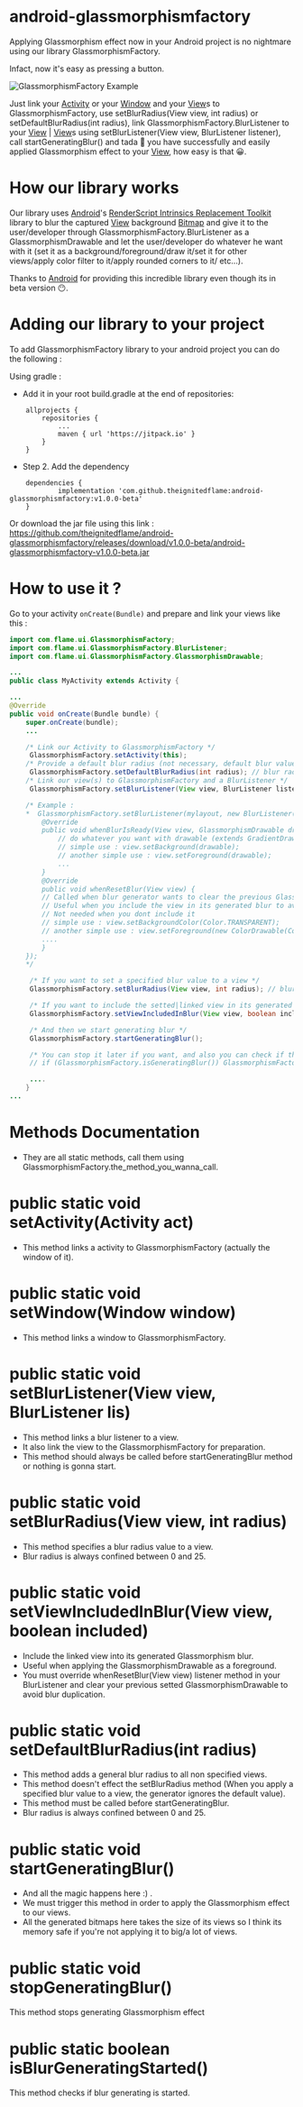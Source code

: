 # android-glassmorphismfactory
Applying Glassmorphism effect now in your Android project is no nightmare using our library GlassmorphismFactory.

Infact, now it's easy as pressing a button.

![GlassmorphismFactory Example](https://raw.githubusercontent.com/theignitedflame/android-glassmorphismfactory/main/GlassmorphismFactory_example.jpg)

Just link your [Activity](https://developer.android.com/reference/android/app/Activity) or your [Window](https://developer.android.com/reference/android/view/Window) and your [View](https://developer.android.com/reference/android/view/View)s to GlassmorphismFactory, use setBlurRadius(View view, int radius) or setDefaultBlurRadius(int radius), link GlassmorphismFactory.BlurListener to your [View](https://developer.android.com/reference/android/view/View) | [View](https://developer.android.com/reference/android/view/View)s using setBlurListener(View view, BlurListener listener), call startGeneratingBlur() and tada 🎉 you have successfully and easily applied Glassmorphism effect to your [View](https://developer.android.com/reference/android/view/View), how easy is that 😀.

# How our library works

Our library uses [Android](https://github.com/android)'s [RenderScript Intrinsics Replacement Toolkit](https://github.com/android/renderscript-intrinsics-replacement-toolkit) library to blur the captured [View](https://developer.android.com/reference/android/view/View) background [Bitmap](https://developer.android.com/reference/android/graphics/Bitmap) and give it to the user/developer through GlassmorphismFactory.BlurListener as a GlassmorphismDrawable and let the user/developer do whatever he want with it (set it as a background/foreground/draw it/set it for other views/apply color filter to it/apply rounded corners to it/ etc...).

Thanks to [Android](https://github.com/android) for providing this incredible library even though its in beta version 😶.

# Adding our library to your project

To add GlassmorphismFactory library to your android project you can do the following :

Using gradle :

- Add it in your root build.gradle at the end of repositories:
```
	allprojects {
		repositories {
			...
			maven { url 'https://jitpack.io' }
		}
	}
```
- Step 2. Add the dependency
```
	dependencies {
	        implementation 'com.github.theignitedflame:android-glassmorphismfactory:v1.0.0-beta'
	}
```

Or download the jar file using this link : https://github.com/theignitedflame/android-glassmorphismfactory/releases/download/v1.0.0-beta/android-glassmorphismfactory-v1.0.0-beta.jar

# How to use it ?

Go to your activity ```onCreate(Bundle)``` and prepare and link your views like this :
```java
import com.flame.ui.GlassmorphismFactory;
import com.flame.ui.GlassmorphismFactory.BlurListener;
import com.flame.ui.GlassmorphismFactory.GlassmorphismDrawable;

...
public class MyActivity extends Activity {

...
@Override
public void onCreate(Bundle bundle) {
    super.onCreate(bundle);
    ...

    /* Link our Activity to GlassmorphismFactory */
     GlassmorphismFactory.setActivity(this);
    /* Provide a default blur radius (not necessary, default blur value automatically setted to 25) */
     GlassmorphismFactory.setDefaultBlurRadius(int radius); // blur radius value confined between 0 and 25
    /* Link our view(s) to GlassmorphismFactory and a BlurListener */
     GlassmorphismFactory.setBlurListener(View view, BlurListener listener);

    /* Example :
    *  GlassmorphismFactory.setBlurListener(mylayout, new BlurListener() {
        @Override
        public void whenBlurIsReady(View view, GlassmorphismDrawable drawable) {
            // do whatever you want with drawable (extends GradientDrawable) (a mix between GradientDrawable and BitmapDrawable)
            // simple use : view.setBackground(drawable);
            // another simple use : view.setForeground(drawable);
            ...
        }
        @Override
        public void whenResetBlur(View view) {
        // Called when blur generator wants to clear the previous GlassmorphismDrawable you setted (as a background/foreground for example) to avoid blur duplications
        // Useful when you include the view in its generated blur to avoid duplications
        // Not needed when you dont include it
        // simple use : view.setBackgroundColor(Color.TRANSPARENT);
        // another simple use : view.setForeground(new ColorDrawable(Color.TRANSPARENT));
        ....
        }
    });
    */

     /* If you want to set a specified blur value to a view */
     GlassmorphismFactory.setBlurRadius(View view, int radius); // blur radius value confined between 0 and 25

     /* If you want to include the setted|linked view in its generated Glassmorphism blur */
     GlassmorphismFactory.setViewIncludedInBlur(View view, boolean included);

     /* And then we start generating blur */
     GlassmorphismFactory.startGeneratingBlur();

     /* You can stop it later if you want, and also you can check if the generator is running or not */
     // if (GlassmorphismFactory.isGeneratingBlur()) GlassmorphismFactory.stopGeneratingBlur();

     ....
    }
...
```


# Methods Documentation

- They are all static methods, call them using GlassmorphismFactory.the_method_you_wanna_call.


# public static void setActivity(Activity act)
- This method links a activity to GlassmorphismFactory (actually the window of it).

    
# public static void setWindow(Window window)
- This method links a window to GlassmorphismFactory.

    
# public static void setBlurListener(View view, BlurListener lis)
- This method links a blur listener to a view.
- It also link the view to the GlassmorphismFactory for preparation.
- This method should always be called before startGeneratingBlur method or nothing is gonna start.
    
# public static void setBlurRadius(View view, int radius)
- This method specifies a blur radius value to a view.
- Blur radius is always confined between 0 and 25.
   
    
# public static void setViewIncludedInBlur(View view, boolean included)
- Include the linked view into its generated Glassmorphism blur.
- Useful when applying the GlassmorphismDrawable as a foreground.
- You must override whenResetBlur(View view) listener method in your BlurListener and clear your previous setted GlassmorphismDrawable to avoid blur duplication.
    
# public static void setDefaultBlurRadius(int radius)
- This method adds a general blur radius to all non specified views.
- This method doesn't effect the setBlurRadius method (When you apply a specified blur value to a view, the generator ignores the default value).
- This method must be called before startGeneratingBlur.
-  Blur radius is always confined between 0 and 25.
    
    
    
# public static void startGeneratingBlur()
- And all the magic happens here :) .
- We must trigger this method in order to apply the Glassmorphism effect to our views.
- All the generated bitmaps here takes the size of its views so I think its memory safe if you're not applying it to big/a lot of views.

# public static void stopGeneratingBlur()
This method stops generating Glassmorphism effect
   
# public static boolean isBlurGeneratingStarted()
This method checks if blur generating is started.
